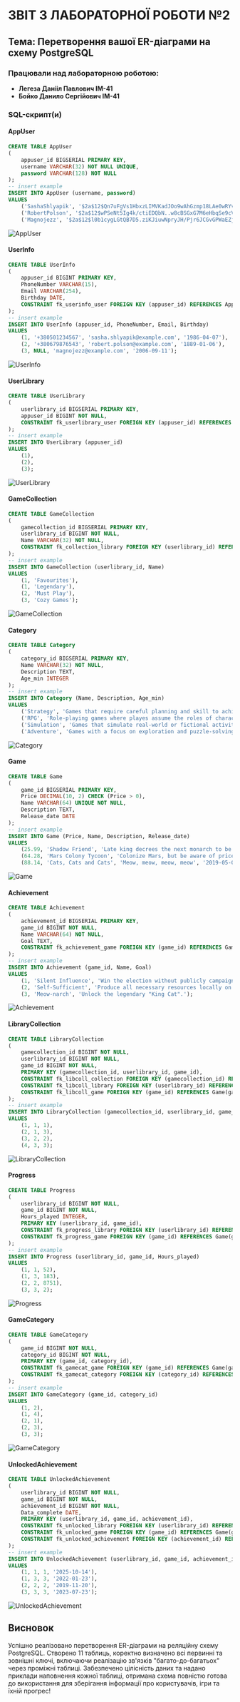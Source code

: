# ЗВІТ З ЛАБОРАТОРНОЇ РОБОТИ №2

## Тема: Перетворення вашої ER-діаграми на схему PostgreSQL

### Працювали над лабораторною роботою:
* **Легеза Данііл Павлович IM-41**
* **Бойко Данило Сергійович IM-41**

### SQL-скрипт(и)

#### AppUser
```sql
CREATE TABLE AppUser
(
    appuser_id BIGSERIAL PRIMARY KEY,
    username VARCHAR(32) NOT NULL UNIQUE,
    password VARCHAR(128) NOT NULL
);
-- insert example
INSERT INTO AppUser (username, password)
VALUES 
    ('SashaShlyapik', '$2a$12$Qn7uFgVs1HbxzLIMVKadJOo9wAhGzmp18LAe0wRYvM99YqWIh94lO'),
    ('RobertPolson', '$2a$12$wPSeNt5Ig4k/ctiEDQbN..w8cBSGxG7M6eHbqSe9cVAe7uCWg6ZFy'),
    ('Magnojezz', '$2a$12$l0b1cygLGtQB7D5.ziKJiuwNpryJH/Pjr6JCGvGPWaEZjGZCo6zSe');
```
![AppUser](resultofscripts/appUser.jpg)

#### UserInfo
```sql
CREATE TABLE UserInfo
(
    appuser_id BIGINT PRIMARY KEY,
    PhoneNumber VARCHAR(15),
    Email VARCHAR(254),
    Birthday DATE,
    CONSTRAINT fk_userinfo_user FOREIGN KEY (appuser_id) REFERENCES AppUser(appuser_id)
);
-- insert example
INSERT INTO UserInfo (appuser_id, PhoneNumber, Email, Birthday)
VALUES
    (1, '+380501234567', 'sasha.shlyapik@example.com', '1986-04-07'),
    (2, '+380679876543', 'robert.polson@example.com', '1889-01-06'),
    (3, NULL, 'magnojezz@example.com', '2006-09-11');
```
![UserInfo](resultofscripts/userInfo.jpg)

#### UserLibrary
```sql
CREATE TABLE UserLibrary
(
    userlibrary_id BIGSERIAL PRIMARY KEY,
    appuser_id BIGINT NOT NULL,
    CONSTRAINT fk_userlibrary_user FOREIGN KEY (appuser_id) REFERENCES AppUser(appuser_id)
);
-- insert example
INSERT INTO UserLibrary (appuser_id)
VALUES
    (1), 
    (2), 
    (3);
```
![UserLibrary](resultofscripts/userLibrary.jpg)

#### GameCollection
```sql
CREATE TABLE GameCollection
(
    gamecollection_id BIGSERIAL PRIMARY KEY,
    userlibrary_id BIGINT NOT NULL,
    Name VARCHAR(32) NOT NULL,
    CONSTRAINT fk_collection_library FOREIGN KEY (userlibrary_id) REFERENCES UserLibrary(userlibrary_id)
);
-- insert example
INSERT INTO GameCollection (userlibrary_id, Name) 
VALUES 
	(1, 'Favourites'),
	(1, 'Legendary'),
	(2, 'Must Play'),
	(3, 'Cozy Games');
```
![GameCollection](resultofscripts/gamecollection.jpg)

#### Category
```sql
CREATE TABLE Category
(
    category_id BIGSERIAL PRIMARY KEY,
    Name VARCHAR(32) NOT NULL,
    Description TEXT,
    Age_min INTEGER
);
-- insert example
INSERT INTO Category (Name, Description, Age_min)
VALUES 
	('Strategy', 'Games that require careful planning and skill to achieve victory.', 12), 
	('RPG', 'Role-playing games where playes assume the roles of characters in a fictional settings.', 16),
	('Simulation', 'Games that simulate real-world or fictional activities.', 6),
	('Adventure', 'Games with a focus on exploration and puzzle-solving.', 8);
```
![Category](resultofscripts/category.jpg)

#### Game
```sql
CREATE TABLE Game
(
    game_id BIGSERIAL PRIMARY KEY,
    Price DECIMAL(10, 2) CHECK (Price > 0),
    Name VARCHAR(64) UNIQUE NOT NULL,
    Description TEXT,
    Release_date DATE
);
-- insert example
INSERT INTO Game (Price, Name, Description, Release_date)
VALUES
    (25.99, 'Shadow Friend', 'Late king decrees the next monarch to be elected by the people. Become one.', '2021-09-02'),
    (64.28, 'Mars Colony Tycoon', 'Colonize Mars, but be aware of price of mistakes', '2010-03-10'),
    (88.14, 'Cats, Cats and Cats', 'Meow, meow, meow, meow', '2019-05-05');
```
![Game](resultofscripts/game.jpg)

#### Achievement
```sql
CREATE TABLE Achievement
(
    achievement_id BIGSERIAL PRIMARY KEY,
    game_id BIGINT NOT NULL,
    Name VARCHAR(64) NOT NULL,
    Goal TEXT,
    CONSTRAINT fk_achievement_game FOREIGN KEY (game_id) REFERENCES Game(game_id)
);
-- insert example
INSERT INTO Achievement (game_id, Name, Goal)
VALUES
    (1, 'Silent Influence', 'Win the election without publicly campaigning.'),
    (2, 'Self-Sufficient', 'Produce all necessary resources locally on Mars.'),
    (3, 'Meow-narch', 'Unlock the legendary "King Cat".');
```
![Achievement](resultofscripts/achievement.jpg)

#### LibraryCollection
```sql
CREATE TABLE LibraryCollection
(
    gamecollection_id BIGINT NOT NULL,
    userlibrary_id BIGINT NOT NULL,
    game_id BIGINT NOT NULL,
    PRIMARY KEY (gamecollection_id, userlibrary_id, game_id),
    CONSTRAINT fk_libcoll_collection FOREIGN KEY (gamecollection_id) REFERENCES GameCollection(gamecollection_id),
    CONSTRAINT fk_libcoll_library FOREIGN KEY (userlibrary_id) REFERENCES UserLibrary(userlibrary_id),
    CONSTRAINT fk_libcoll_game FOREIGN KEY (game_id) REFERENCES Game(game_id)
);
-- insert example
INSERT INTO LibraryCollection (gamecollection_id, userlibrary_id, game_id)
VALUES 
	(1, 1, 1),
	(2, 1, 3),
	(3, 2, 2),
	(4, 3, 3);
```
![LibraryCollection](resultofscripts/librarycollection.jpg)

#### Progress
```sql
CREATE TABLE Progress
(
    userlibrary_id BIGINT NOT NULL,
    game_id BIGINT NOT NULL,
    Hours_played INTEGER,
    PRIMARY KEY (userlibrary_id, game_id),
    CONSTRAINT fk_progress_library FOREIGN KEY (userlibrary_id) REFERENCES UserLibrary(userlibrary_id),
    CONSTRAINT fk_progress_game FOREIGN KEY (game_id) REFERENCES Game(game_id)
);
-- insert example
INSERT INTO Progress (userlibrary_id, game_id, Hours_played) 
VALUES 
	(1, 1, 52),
	(1, 3, 183),
	(2, 2, 8751),
	(3, 3, 2);
```
![Progress](resultofscripts/progress.jpg)

#### GameCategory
```sql
CREATE TABLE GameCategory
(
    game_id BIGINT NOT NULL,
    category_id BIGINT NOT NULL,
    PRIMARY KEY (game_id, category_id),
    CONSTRAINT fk_gamecat_game FOREIGN KEY (game_id) REFERENCES Game(game_id),
    CONSTRAINT fk_gamecat_category FOREIGN KEY (category_id) REFERENCES Category(category_id)
);
-- insert example
INSERT INTO GameCategory (game_id, category_id) 
VALUES 
	(1, 2),
	(1, 4),
	(2, 1),
	(2, 3),
	(3, 3);
```
![GameCategory](resultofscripts/gamecategory.jpg)

#### UnlockedAchievement
```sql
CREATE TABLE UnlockedAchievement
(
    userlibrary_id BIGINT NOT NULL,
    game_id BIGINT NOT NULL,
    achievement_id BIGINT NOT NULL,
    Data_complete DATE,
    PRIMARY KEY (userlibrary_id, game_id, achievement_id),
    CONSTRAINT fk_unlocked_library FOREIGN KEY (userlibrary_id) REFERENCES UserLibrary(userlibrary_id),
    CONSTRAINT fk_unlocked_game FOREIGN KEY (game_id) REFERENCES Game(game_id),
    CONSTRAINT fk_unlocked_achievement FOREIGN KEY (achievement_id) REFERENCES Achievement(achievement_id)
);
-- insert example
INSERT INTO UnlockedAchievement (userlibrary_id, game_id, achievement_id, Data_complete)
VALUES 
	(1, 1, 1, '2025-10-14'),
	(1, 3, 3, '2022-01-23'),
	(2, 2, 2, '2019-11-20'),
	(3, 3, 3, '2023-07-23');
```
![UnlockedAchievement](resultofscripts/unlockedachievement.jpg)

## Висновок

Успішно реалізовано перетворення ER-діаграми на реляційну схему PostgreSQL. Створено 11 таблиць, коректно визначено всі первинні та зовнішні ключі, включаючи реалізацію зв'язків "багато-до-багатьох" через проміжні таблиці. Забезпечено цілісність даних та надано приклади наповнення кожної таблиці, отримана схема повністю готова до використання для зберігання інформації про користувачів, ігри та їхній прогрес!

